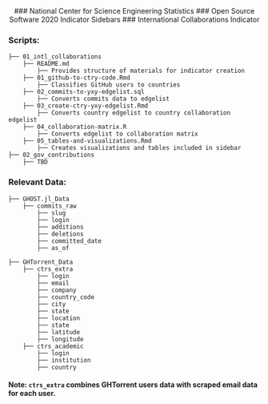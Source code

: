 <div align="center">
### National Center for Science Engineering Statistics 
### Open Source Software 2020 Indicator Sidebars
### International Collaborations Indicator 
</div>

### Scripts: 

    ├── 01_intl_collaborations
        ├── README.md 
            ├── Provides structure of materials for indicator creation
        ├── 01_github-to-ctry-code.Rmd 
            ├── Classifies GitHub users to countries
        ├── 02_commits-to-yxy-edgelist.sql 
            ├── Converts commits data to edgelist 
        ├── 03_create-ctry-yxy-edgelist.Rmd 
            ├── Converts country edgelist to country collaboration edgelist 
        ├── 04_collaboration-matrix.R
            ├── Converts edgelist to collaboration matrix 
        ├── 05_tables-and-visualizations.Rmd
            ├── Creates visualizations and tables included in sidebar
    ├── 02_gov_contributions
        ├── TBD 

### Relevant Data: 

    ├── GHOST.jl_Data 
        ├── commits_raw
            ├── slug
            ├── login
            ├── additions
            ├── deletions
            ├── committed_date
            ├── as_of

    ├── GHTorrent_Data 
        ├── ctrs_extra
            ├── login
            ├── email
            ├── company
            ├── country_code
            ├── city
            ├── state
            ├── location
            ├── state
            ├── latitude
            ├── longitude
        ├── ctrs_academic
            ├── login 
            ├── institution
            ├── country

#### Note: `ctrs_extra` combines GHTorrent users data with scraped email data for each user. 
          
            

